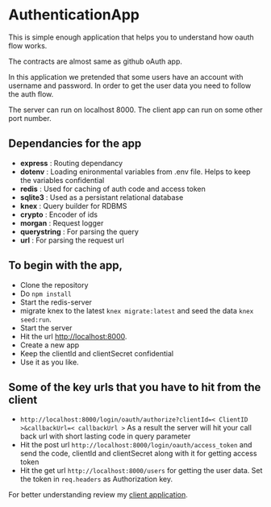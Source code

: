 # AuthenticationApp

This is simple enough application that helps you to understand how oauth flow works.

The contracts are almost same as github oAuth app.

In this application we pretended that some users have an account with username and password. In order to get the user data you need to follow the auth flow.

The server can run on localhost 8000. The client app can run on some other port number.

## Dependancies for the app

- **express**     : Routing dependancy 
- **dotenv**      : Loading enironmental variables from .env file. Helps to keep the variables confidential
- **redis**       : Used for caching of auth code and access token
- **sqlite3**     : Used as a persistant relational database
- **knex**        : Query builder for RDBMS
- **crypto**      : Encoder of ids
- **morgan**      : Request logger
- **querystring** : For parsing the query
- **url**         : For parsing the request url

## To begin with the app,

- Clone the repository
- Do `npm install`
- Start the redis-server
- migrate knex to the latest ```knex migrate:latest``` and seed the data ```knex seed:run```.
- Start the server
- Hit the url [http://localhost:8000](http://localhost:8000).
- Create a new app
- Keep the clientId and clientSecret confidential
- Use it as you like.

## Some of the key urls that you have to hit from the client

- ```http://localhost:8000/login/oauth/authorize?clientId=< ClientID >&callbackUrl=< callbackUrl >```  As a result the server will hit your call back url with short lasting code in query parameter
- Hit the post url ```http://localhost:8000/login/oauth/access_token``` and send the code, clientId and clientSecret along with it for getting access token
- Hit the get url ```http://localhost:8000/users``` for getting the user data. Set the token in ```req.headers``` as Authorization key.

For better understanding review my [client application](https://github.com/satheesh-chandran/authenticationClient).
